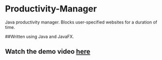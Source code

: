 # Productivity-Manager
Java productivity manager. Blocks user-specified websites for a duration of time.

##Written using Java and JavaFX.

## Watch the demo video [here](https://streamable.com/fbnlm)
